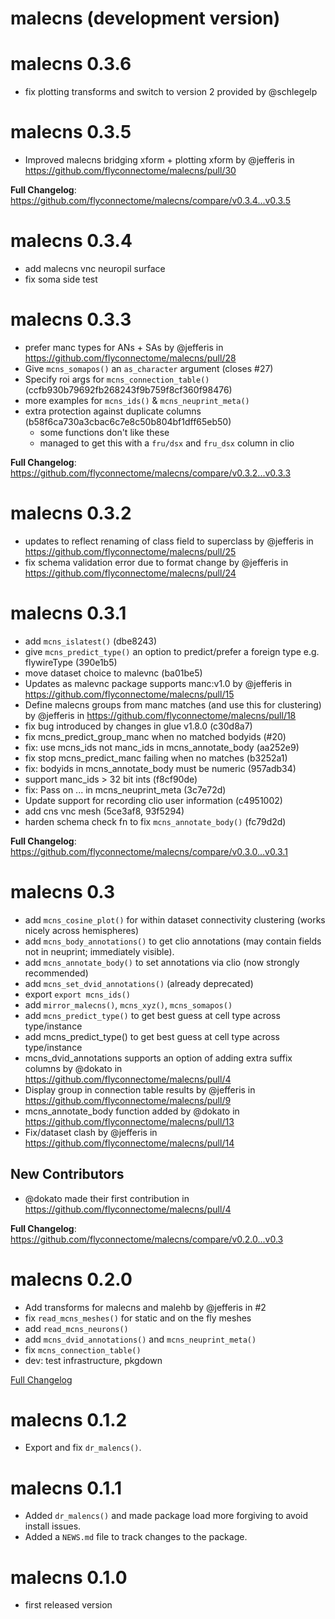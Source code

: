 # malecns (development version)

# malecns 0.3.6

* fix plotting transforms and switch to version 2 provided by @schlegelp

# malecns 0.3.5

* Improved malecns bridging xform + plotting xform by @jefferis in https://github.com/flyconnectome/malecns/pull/30

**Full Changelog**: https://github.com/flyconnectome/malecns/compare/v0.3.4...v0.3.5

# malecns 0.3.4

* add malecns vnc neuropil surface
* fix soma side test

# malecns 0.3.3

* prefer manc types for ANs + SAs by @jefferis in https://github.com/flyconnectome/malecns/pull/28
* Give `mcns_somapos()` an `as_character` argument (closes #27)
* Specify roi args for `mcns_connection_table()` (ccfb930b79692fb268243f9b759f8cf360f98476)
* more examples for `mcns_ids()` & `mcns_neuprint_meta()`
* extra protection against duplicate columns (b58f6ca730a3cbac6c7e8c50b804bf1dff65eb50)
    * some functions don't like these
    * managed to get this with a `fru/dsx` and `fru_dsx` column in clio

**Full Changelog**: https://github.com/flyconnectome/malecns/compare/v0.3.2...v0.3.3

# malecns 0.3.2

* updates to reflect renaming of class field to superclass 
  by @jefferis in https://github.com/flyconnectome/malecns/pull/25
* fix schema validation error due to format change 
  by @jefferis in https://github.com/flyconnectome/malecns/pull/24

# malecns 0.3.1

* add `mcns_islatest()` (dbe8243)
* give `mcns_predict_type()` an option to predict/prefer a foreign type e.g. 
  flywireType (390e1b5)
* move dataset choice to malevnc (ba01be5)
* Updates as malevnc package supports manc:v1.0 by @jefferis in 
  https://github.com/flyconnectome/malecns/pull/15
* Define malecns groups from manc matches (and use this for clustering) by 
  @jefferis in https://github.com/flyconnectome/malecns/pull/18
* fix bug introduced by changes in glue v1.8.0 (c30d8a7)
* fix mcns_predict_group_manc when no matched bodyids (#20)
* fix: use mcns_ids not manc_ids in mcns_annotate_body (aa252e9)
* fix stop mcns_predict_manc failing when no matches (b3252a1)
* fix: bodyids in mcns_annotate_body must be numeric (957adb34)
* support manc_ids > 32 bit ints (f8cf90de)
* fix: Pass on ... in mcns_neuprint_meta (3c7e72d)
* Update support for recording clio user information (c4951002)
* add cns vnc mesh (5ce3af8, 93f5294)
* harden schema check fn to fix `mcns_annotate_body()` (fc79d2d)

**Full Changelog**: https://github.com/flyconnectome/malecns/compare/v0.3.0...v0.3.1

# malecns 0.3

* add `mcns_cosine_plot()` for within dataset connectivity clustering (works nicely across hemispheres)
* add `mcns_body_annotations()` to get clio annotations (may contain fields not 
  in neuprint; immediately visible).
* add `mcns_annotate_body()` to set annotations via clio (now strongly recommended)
* add `mcns_set_dvid_annotations()` (already deprecated)
* export `export mcns_ids()`
* add `mirror_malecns()`, `mcns_xyz()`, `mcns_somapos()`
* add `mcns_predict_type()` to get best guess at cell type across type/instance
* add mcns_predict_type() to get best guess at cell type across type/instance
* mcns_dvid_annotations supports an option of adding extra suffix columns by @dokato in https://github.com/flyconnectome/malecns/pull/4
* Display group in connection table results by @jefferis in https://github.com/flyconnectome/malecns/pull/9
* mcns_annotate_body function added by @dokato in https://github.com/flyconnectome/malecns/pull/13
* Fix/dataset clash by @jefferis in https://github.com/flyconnectome/malecns/pull/14

## New Contributors
* @dokato made their first contribution in https://github.com/flyconnectome/malecns/pull/4

**Full Changelog**: https://github.com/flyconnectome/malecns/compare/v0.2.0...v0.3

# malecns 0.2.0

* Add transforms for malecns and malehb by @jefferis in #2
* fix `read_mcns_meshes()` for static and on the fly meshes
* add `read_mcns_neurons()`
* add `mcns_dvid_annotations()` and `mcns_neuprint_meta()`
* fix `mcns_connection_table()`
* dev: test infrastructure, pkgdown

[Full Changelog](https://github.com/flyconnectome/malecns/compare/v0.1.2...v0.2.0)

# malecns 0.1.2

* Export and fix `dr_malencs()`.

# malecns 0.1.1

* Added `dr_malencs()` and made package load more forgiving to avoid install 
  issues.
* Added a `NEWS.md` file to track changes to the package.

# malecns 0.1.0

* first released version
